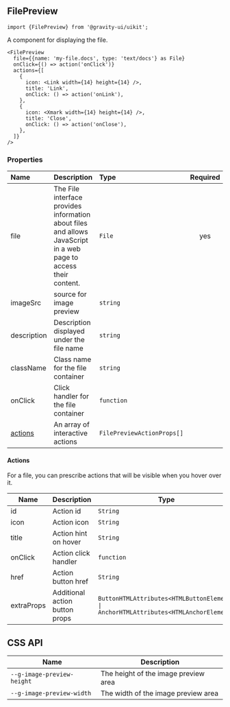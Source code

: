 <!--GITHUB_BLOCK-->

## FilePreview

<!--/GITHUB_BLOCK-->

```tsx
import {FilePreview} from '@gravity-ui/uikit';
```

A component for displaying the file.

<!--GITHUB_BLOCK-->

```tsx
<FilePreview
  file={{name: 'my-file.docs', type: 'text/docs'} as File}
  onClick={() => action('onClick')}
  actions={[
    {
      icon: <Link width={14} height={14} />,
      title: 'Link',
      onClick: () => action('onLink'),
    },
    {
      icon: <Xmark width={14} height={14} />,
      title: 'Close',
      onClick: () => action('onClose'),
    },
  ]}
/>
```

<!-- Storybook example -->

<FilePreviewExample />

<!--/GITHUB_BLOCK-->

<!--LANDING_BLOCK

<ExampleBlock
    code={`
<UIKit.FilePreview
  file={{name: 'my-file.docs', type: 'text/docs'} as File}
  onClick={() => action('onClick')}
  actions={[
    {
      icon: <Link width={14} height={14} />,
      title: 'Link',
      onClick: () => action('onLink'),
    },
    {
      icon: <Xmark width={14} height={14} />,
      title: 'Close',
      onClick: () => action('onClose'),
    },
  ]}
/>
`}>
  <UIKit.FilePreview
    file={{name: 'my-file.docs', type: 'text/docs'} as File}
    onClick={() => action('onClick')}
    actions={[
      {
        icon: <Link width={14} height={14} />,
        title: 'Link',
        onClick: () => action('onLink'),
      },
      {
        icon: <Xmark width={14} height={14} />,
        title: 'Close',
        onClick: () => action('onClose'),
      },
    ]}
  />
</ExampleBlock>
LANDING_BLOCK-->

<!--GITHUB_BLOCK-->

### Properties

| Name                | Description                                                                                                      | Type                       | Required | Default |
| :------------------ | :--------------------------------------------------------------------------------------------------------------- | :------------------------- | :------: | :------ |
| file                | The File interface provides information about files and allows JavaScript in a web page to access their content. | `File`                     |   yes    |         |
| imageSrc            | source for image preview                                                                                         | `string`                   |          |         |
| description         | Description displayed under the file name                                                                        | `string`                   |          |         |
| className           | Class name for the file container                                                                                | `string`                   |          |         |
| onClick             | Click handler for the file container                                                                             | `function`                 |          |         |
| [actions](#actions) | Аn array of interactive actions                                                                                  | `FilePreviewActionProps[]` |          | `[]`    |

#### Actions

For a file, you can prescribe actions that will be visible when you hover over it.

| Name       | Description                    | Type                                                                                 | Required | Default |
| ---------- | ------------------------------ | ------------------------------------------------------------------------------------ | -------- | ------- |
| id         | Action id                      | `String`                                                                             |          |         |
| icon       | Action icon                    | `String`                                                                             | ✓        |         |
| title      | Action hint on hover           | `String`                                                                             | ✓        |         |
| onClick    | Action click handler           | `function`                                                                           |          |         |
| href       | Action button href             | `String`                                                                             |          |         |
| extraProps | Additional action button props | `ButtonHTMLAttributes<HTMLButtonElement> \| AnchorHTMLAttributes<HTMLAnchorElement>` |          |         |

## CSS API

| Name                       | Description                          |
| -------------------------- | ------------------------------------ |
| `--g-image-preview-height` | The height of the image preview area |
| `--g-image-preview-width`  | The width of the image preview area  |

